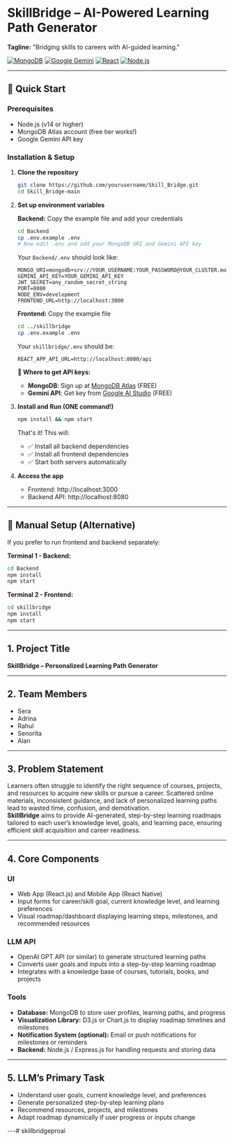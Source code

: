 # SkillBridge – AI-Powered Learning Path Generator  
**Tagline:** "Bridging skills to careers with AI-guided learning."

[![MongoDB](https://img.shields.io/badge/MongoDB-Atlas-green)](https://www.mongodb.com/)
[![Google Gemini](https://img.shields.io/badge/AI-Google%20Gemini-blue)](https://ai.google.dev/)
[![React](https://img.shields.io/badge/Frontend-React-61dafb)](https://reactjs.org/)
[![Node.js](https://img.shields.io/badge/Backend-Node.js-339933)](https://nodejs.org/)

---

## 🚀 Quick Start

### Prerequisites
- Node.js (v14 or higher)
- MongoDB Atlas account (free tier works!)
- Google Gemini API key

### Installation & Setup

1. **Clone the repository**
   ```bash
   git clone https://github.com/yourusername/Skill_Bridge.git
   cd Skill_Bridge-main
   ```

2. **Set up environment variables**
   
   **Backend:** Copy the example file and add your credentials
   ```bash
   cd Backend
   cp .env.example .env
   # Now edit .env and add your MongoDB URI and Gemini API key
   ```
   
   Your `Backend/.env` should look like:
   ```env
   MONGO_URI=mongodb+srv://YOUR_USERNAME:YOUR_PASSWORD@YOUR_CLUSTER.mongodb.net/SkillBridge
   GEMINI_API_KEY=YOUR_GEMINI_API_KEY
   JWT_SECRET=any_random_secret_string
   PORT=8080
   NODE_ENV=development
   FRONTEND_URL=http://localhost:3000
   ```

   **Frontend:** Copy the example file
   ```bash
   cd ../skillbridge
   cp .env.example .env
   ```
   
   Your `skillbridge/.env` should be:
   ```env
   REACT_APP_API_URL=http://localhost:8080/api
   ```
   
   **📌 Where to get API keys:**
   - **MongoDB**: Sign up at [MongoDB Atlas](https://www.mongodb.com/cloud/atlas) (FREE)
   - **Gemini API**: Get key from [Google AI Studio](https://aistudio.google.com/app/apikey) (FREE)

3. **Install and Run (ONE command!)**
   ```bash
   npm install && npm start
   ```
   
   That's it! This will:
   - ✅ Install all backend dependencies
   - ✅ Install all frontend dependencies
   - ✅ Start both servers automatically

4. **Access the app**
   - Frontend: http://localhost:3000
   - Backend API: http://localhost:8080

---

## 📖 Manual Setup (Alternative)

If you prefer to run frontend and backend separately:

**Terminal 1 - Backend:**
```bash
cd Backend
npm install
npm start
```

**Terminal 2 - Frontend:**
```bash
cd skillbridge
npm install
npm start
```

---

## 1. Project Title  
**SkillBridge – Personalized Learning Path Generator**

---

## 2. Team Members  
- Sera  
- Adrina  
- Rahul  
- Senorita  
- Alan  

---

## 3. Problem Statement  
Learners often struggle to identify the right sequence of courses, projects, and resources to acquire new skills or pursue a career. Scattered online materials, inconsistent guidance, and lack of personalized learning paths lead to wasted time, confusion, and demotivation.  
**SkillBridge** aims to provide AI-generated, step-by-step learning roadmaps tailored to each user’s knowledge level, goals, and learning pace, ensuring efficient skill acquisition and career readiness.

---

## 4. Core Components  

### **UI**
- Web App (React.js) and Mobile App (React Native)  
- Input forms for career/skill goal, current knowledge level, and learning preferences  
- Visual roadmap/dashboard displaying learning steps, milestones, and recommended resources  

### **LLM API**
- OpenAI GPT API (or similar) to generate structured learning paths  
- Converts user goals and inputs into a step-by-step learning roadmap  
- Integrates with a knowledge base of courses, tutorials, books, and projects  

### **Tools**
- **Database:** MongoDB to store user profiles, learning paths, and progress  
- **Visualization Library:** D3.js or Chart.js to display roadmap timelines and milestones  
- **Notification System (optional):** Email or push notifications for milestones or reminders  
- **Backend:** Node.js / Express.js for handling requests and storing data  

---

## 5. LLM’s Primary Task  
- Understand user goals, current knowledge level, and preferences  
- Generate personalized step-by-step learning plans  
- Recommend resources, projects, and milestones  
- Adapt roadmap dynamically if user progress or inputs change  

---# skillbridgeproai
